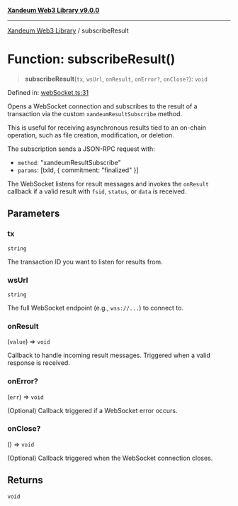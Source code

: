 [**Xandeum Web3 Library v9.0.0**](../README.md)

***

[Xandeum Web3 Library](../globals.md) / subscribeResult

# Function: subscribeResult()

> **subscribeResult**(`tx`, `wsUrl`, `onResult`, `onError?`, `onClose?`): `void`

Defined in: [webSocket.ts:31](https://github.com/Xandeum/test_web3/blob/main/src/webSocket.ts#L31)

Opens a WebSocket connection and subscribes to the result of a transaction
via the custom `xandeumResultSubscribe` method.

This is useful for receiving asynchronous results tied to an on-chain operation,
such as file creation, modification, or deletion.

The subscription sends a JSON-RPC request with:
- `method`: "xandeumResultSubscribe"
- `params`: [txId, { commitment: "finalized" }]

The WebSocket listens for result messages and invokes the `onResult` callback
if a valid result with `fsid`, `status`, or `data` is received.

## Parameters

### tx

`string`

The transaction ID you want to listen for results from.

### wsUrl

`string`

The full WebSocket endpoint (e.g., `wss://...`) to connect to.

### onResult

(`value`) => `void`

Callback to handle incoming result messages. Triggered when a valid response is received.

### onError?

(`err`) => `void`

(Optional) Callback triggered if a WebSocket error occurs.

### onClose?

() => `void`

(Optional) Callback triggered when the WebSocket connection closes.

## Returns

`void`
